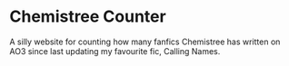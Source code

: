 # Chemistree Counter
A silly website for counting how many fanfics Chemistree has written on AO3 since last updating my favourite fic, Calling Names.